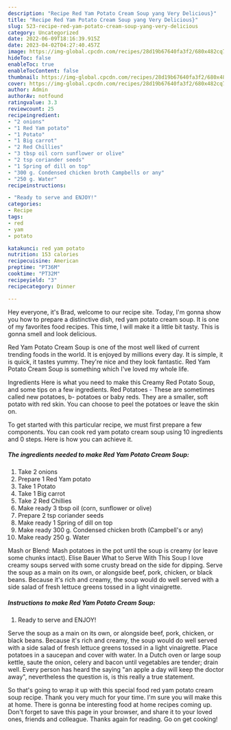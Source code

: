 ```yaml
---
description: "Recipe Red Yam Potato Cream Soup yang Very Delicious}"
title: "Recipe Red Yam Potato Cream Soup yang Very Delicious}"
slug: 523-recipe-red-yam-potato-cream-soup-yang-very-delicious
category: Uncategorized
date: 2022-06-09T18:16:39.915Z
date: 2023-04-02T04:27:40.457Z
image: https://img-global.cpcdn.com/recipes/28d19b67640fa3f2/680x482cq70/red-yam-potato-cream-soup-recipe-main-photo.jpg
hideToc: false
enableToc: true
enableTocContent: false
thumbnail: https://img-global.cpcdn.com/recipes/28d19b67640fa3f2/680x482cq70/red-yam-potato-cream-soup-recipe-main-photo.jpg
cover: https://img-global.cpcdn.com/recipes/28d19b67640fa3f2/680x482cq70/red-yam-potato-cream-soup-recipe-main-photo.jpg
author: Admin
authorAv: notfound
ratingvalue: 3.3
reviewcount: 25
recipeingredient:
- "2 onions"
- "1 Red Yam potato"
- "1 Potato"
- "1 Big carrot"
- "2 Red Chillies"
- "3 tbsp oil corn sunflower or olive"
- "2 tsp coriander seeds"
- "1 Spring of dill on top"
- "300 g. Condensed chicken broth Campbells or any"
- "250 g. Water"
recipeinstructions:

- "Ready to serve and ENJOY!"
categories:
- Recipe
tags:
- red
- yam
- potato

katakunci: red yam potato 
nutrition: 153 calories
recipecuisine: American
preptime: "PT36M"
cooktime: "PT32M"
recipeyield: "3"
recipecategory: Dinner

---
```



Hey everyone, it's Brad, welcome to our recipe site. Today, I'm gonna show you how to prepare a distinctive dish, red yam potato cream soup. It is one of my favorites food recipes. This time, I will make it a little bit tasty. This is gonna smell and look delicious.

Red Yam Potato Cream Soup is one of the most well liked of current trending foods in the world. It is enjoyed by millions every day. It is simple, it is quick, it tastes yummy. They're nice and they look fantastic. Red Yam Potato Cream Soup is something which I've loved my whole life.

Ingredients Here is what you need to make this Creamy Red Potato Soup, and some tips on a few ingredients. Red Potatoes - These are sometimes called new potatoes, b- potatoes or baby reds. They are a smaller, soft potato with red skin. You can choose to peel the potatoes or leave the skin on.


To get started with this particular recipe, we must first prepare a few components. You can cook red yam potato cream soup using 10 ingredients and 0 steps. Here is how you can achieve it.

<!--inarticleads1-->

##### The ingredients needed to make Red Yam Potato Cream Soup:

1. Take 2 onions
1. Prepare 1 Red Yam potato
1. Take 1 Potato
1. Take 1 Big carrot
1. Take 2 Red Chillies
1. Make ready 3 tbsp oil (corn, sunflower or olive)
1. Prepare 2 tsp coriander seeds
1. Make ready 1 Spring of dill on top
1. Make ready 300 g. Condensed chicken broth (Campbell&#39;s or any)
1. Make ready 250 g. Water


Mash or Blend: Mash potatoes in the pot until the soup is creamy (or leave some chunks intact). Elise Bauer What to Serve With This Soup I love creamy soups served with some crusty bread on the side for dipping. Serve the soup as a main on its own, or alongside beef, pork, chicken, or black beans. Because it&#39;s rich and creamy, the soup would do well served with a side salad of fresh lettuce greens tossed in a light vinaigrette. 

<!--inarticleads2-->

##### Instructions to make Red Yam Potato Cream Soup:


1. Ready to serve and ENJOY!

Serve the soup as a main on its own, or alongside beef, pork, chicken, or black beans. Because it&#39;s rich and creamy, the soup would do well served with a side salad of fresh lettuce greens tossed in a light vinaigrette. Place potatoes in a saucepan and cover with water. In a Dutch oven or large soup kettle, saute the onion, celery and bacon until vegetables are tender; drain well. Every person has heard the saying &#34;an apple a day will keep the doctor away&#34;, nevertheless the question is, is this really a true statement. 

So that's going to wrap it up with this special food red yam potato cream soup recipe. Thank you very much for your time. I'm sure you will make this at home. There is gonna be interesting food at home recipes coming up. Don't forget to save this page in your browser, and share it to your loved ones, friends and colleague. Thanks again for reading. Go on get cooking!
